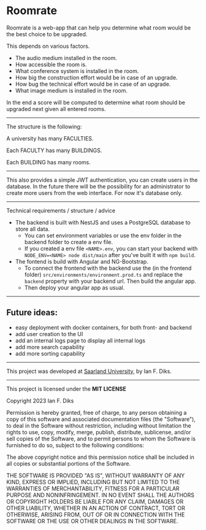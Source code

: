 # Roomrate

Roomrate is a web-app that can help you determine what room would be the best choice to be upgraded.

This depends on various factors.

- The audio medium installed in the room.
- How accessible the room is.
- What conference system is installed in the room.
- How big the construction effort would be in case of an upgrade.
- How bug the technical effort would be in case of an upgrade.
- What image medium is installed in the room.

In the end a score will be computed to determine what room should be upgraded next given all entered rooms.

----

The structure is the following:

A university has many FACULTIES.

Each FACULTY has many BUILDINGS.

Each BUILDING has many rooms.

----

This also provides a simple JWT authentication, you can create users in the database. In the future there will 
be the possibility for an administrator to create more users from the web interface. For now it's database only.

----

Technical requirements / structure / advice

- The backend is built with NestJS and uses a PostgreSQL database to store all data. 
  - You can set environment variables or use the env folder in the backend folder to create a env file.
  - If you created a env file ``<NAME>.env``, you can start your backend with ``NODE_ENV=<NAME> node dist/main`` after you've built it with ``npm build``.
- The fontend is build with Angular and NG-Bootstrap.
  - To connect the frontend with the backend use the (in the frontend folder) ``src/environments/environment.prod.ts`` and replace the ``backend`` property with your backend url. Then build the angular app.
  - Then deploy your angular app as usual.

----

## Future ideas:

- easy deployment with docker containers, for both front- and backend
- add user creation to the UI
- add an internal logs page to display all internal logs
- add more search capability
- add more sorting capability

----

This project was developed at [Saarland University](https://www.uni-saarland.de/projekt/digitalisierung.html), by Ian F. Diks.

----

This project is licensed under the **MIT LICENSE**

Copyright 2023 Ian F. Diks

Permission is hereby granted, free of charge, to any person obtaining a copy of this software and associated documentation
files (the "Software"), to deal in the Software without restriction, including without limitation the rights to use, copy,
modify, merge, publish, distribute, sublicense, and/or sell copies of the Software, and to permit persons to whom the Software
is furnished to do so, subject to the following conditions:

The above copyright notice and this permission notice shall be included in all copies or substantial portions of the Software.

THE SOFTWARE IS PROVIDED "AS IS", WITHOUT WARRANTY OF ANY KIND, EXPRESS OR IMPLIED, INCLUDING BUT NOT LIMITED TO THE WARRANTIES
OF MERCHANTABILITY, FITNESS FOR A PARTICULAR PURPOSE AND NONINFRINGEMENT. IN NO EVENT SHALL THE AUTHORS OR COPYRIGHT HOLDERS BE
LIABLE FOR ANY CLAIM, DAMAGES OR OTHER LIABILITY, WHETHER IN AN ACTION OF CONTRACT, TORT OR OTHERWISE, ARISING FROM, OUT OF OR
IN CONNECTION WITH THE SOFTWARE OR THE USE OR OTHER DEALINGS IN THE SOFTWARE.

